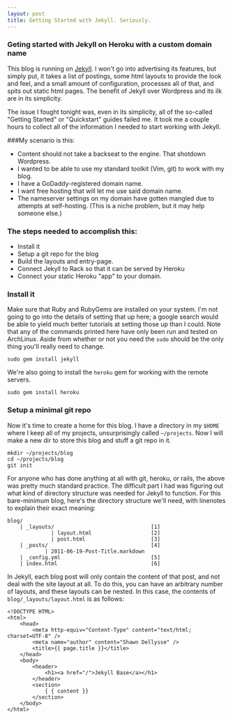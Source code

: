 ```yaml
---
layout: post
title: Getting Started with Jekyll. Seriously.
---
```


### Geting started with Jekyll on Heroku with a custom domain name

This blog is running on [Jekyll](https://github.com/mojombo/jekyll/). I won't
go into advertising its features, but simply put, it takes a list of postings,
some html layouts to provide the look and feel, and a small amount of
configuration, processes all of that, and spits out static html pages. The
benefit of Jekyll over Wordpress and its ilk are in its simplicity.

The issue I fought tonight was, even in its simplicity, all of the so-called
"Getting Started" or "Quickstart" guides failed me. It took me a couple hours
to collect all of the information I needed to start working with Jekyll.

###My scenario is this:

- Content should not take a backseat to the engine. That shotdown
  Wordpress.
- I wanted to be able to use my standard toolkit (Vim, git) to work with
  my blog.
- I have a GoDaddy-registered domain name.
- I want free hosting that will let me use said domain name.
- The nameserver settings on my domain have gotten mangled due to attempts
  at self-hosting. (This is a niche problem, but it may help someone else.)

### The steps needed to accomplish this:

- Install it
- Setup a git repo for the blog
- Build the layouts and entry-page.
- Connect Jekyll to Rack so that it can be served by Heroku
- Connect your static Heroku "app" to your domain.

### Install it

Make sure that Ruby and RubyGems are installed on your system. I'm not going
to go into the details of setting that up here; a google search would be able
to yield much better tutorials at setting those up than I could. Note that any
of the commands printed here have only been run and tested on ArchLinux. Aside
from whether or not you need the `sudo` should be the only thing you'll really
need to change.

    sudo gem install jekyll

We're also going to install the `heroku` gem for working with the remote servers.

    sudo gem install heroku


### Setup a minimal git repo

Now it's time to create a home for this blog. I have a directory in my `$HOME`
where I keep all of my projects, unsurprisingly called `~/projects`. Now I
will make a new dir to store this blog and stuff a git repo in it.

    mkdir ~/projects/blog
    cd ~/projects/blog
    git init

For anyone who has done anything at all with git, heroku, or rails, the above
was pretty much standard practice. The difficult part I had was figuring out
what kind of directory structure was needed for Jekyll to function. For this
bare-minimum blog, here's the directory structure we'll need, with linenotes
to explain their exact meaning:

    blog/
        | _layouts/                               [1]
                  | layout.html                   [2]
                  | post.html                     [3]
        | _posts/                                 [4]
                | 2011-06-19-Post-Title.markdown
        | _config.yml                             [5]
        | index.html                              [6]

In Jekyll, each blog post will only contain the content of that post, and not
deal with the site layout at all. To do this, you can have an arbitrary number
of layouts, and these layouts can be nested. In this case, the contents of
`blog/_layouts/layout.html` is as follows:

    <!DOCTYPE HTML>
    <html>
        <head>
            <meta http-equiv="Content-Type" content="text/html; charset=UTF-8" />
            <meta name="author" content="Shawn Dellysse" />
            <title>{{ page.title }}</title>
        </head>
        <body>
            <header>
                <h1><a href="/">Jekyll Base</a></h1>
            </header>
            <section>
                { { content }}
            </section>
        </body>
    </html>


